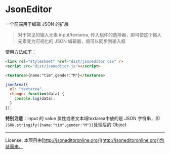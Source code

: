 # JsonEditor

一个前端用于编辑 JSON 的扩展

> 对于常见的输入元素 input/textarea, 传入组件的选择器，即可使这个输入元素变为可视化的 JSON 编辑器，值可以同步到输入框

使用方法如下：

```html
<link rel="stylesheet" href="dist/jsoneditor.css" />
<script src="dist/jsoneditor.js"></script>

<textarea>{name:"tim",gender:"M"}</textarea>
```

```js
jsonArea({
  el: "textarea",
  change: function(data) {
    console.log(data);
  }
});
```

**特别注意**：input 的 value 属性或者文本域textarea中放的是 JSON 字符串，即`JSON.stringify({name:"tim",gender:"M"})`处理后的 Object


---
License:
本项目由[http://jsoneditoronline.org/](http://jsoneditoronline.org/)包装而来。